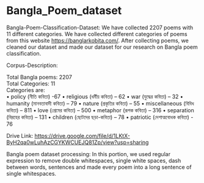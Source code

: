 # Bangla_Poem_dataset

Bangla-Poem-Classification-Dataset:
We have collected 2207 poems with 11 different categories. We have collected different categories of poems from this website https://banglarkobita.com/. After collecting poems, we cleaned our dataset and made our dataset for our research on Bangla poem classification.

Corpus-Description:

Total Bangla poems: 2207     
Total Categories: 11            
Categories are:                        
•	policy (নীতি কবিতা) -67
•	religious (ধর্মীয় কবিতা) – 62
•	war (যুদ্ধের কবিতা) – 32
•	humanity (মানবতাবাদী কবিতা) – 79
•	nature (প্রকৃতির কবিতা) – 55
•	miscellaneous (বিবিধ কবিতা) – 811
•	love (প্রেমের কবিতা) – 500
•	metaphor (রূপক কবিতা) – 316
•	separation (বিরহের কবিতা) – 131
•	children (ছোটদের ছড়া-কবিতা) – 78
•	patriotic (দেশাত্মবোধক কবিতা) - 76

Drive Link:
https://drive.google.com/file/d/1LKtX-ByH2qa0wLuhAzCGYKWCUEJQ81Zp/view?usp=sharing

Bangla poem dataset processing:
In this portion, we used regular expression to remove double whitespaces, single white spaces, dash between words, sentences and made every poem into a long sentence of single whitespaces.




